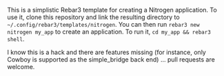 This is a simplistic Rebar3 template for creating a Nitrogen application.  To use it, clone this repository and link the resulting directory to `~/.config/rebar3/templates/nitrogen`.  You can then run `rebar3 new nitrogen my_app` to create an application.  To run it, `cd my_app && rebar3 shell`.

I know this is a hack and there are features missing (for instance, only Cowboy is supported as the simple_bridge back end) ... pull requests are welcome.

